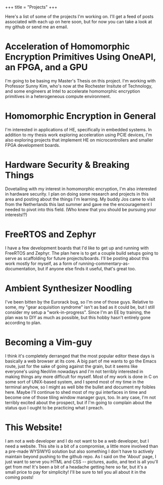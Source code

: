 +++
title = "Projects"
+++

Here's a list of some of the projects I'm working on. I'll get a feed of posts associated with each up on here soon, but for now you can take a look at my github or send me an email.

# Acceleration of Homomorphic Encryption Primitives Using OneAPI, an FPGA, and a GPU
I'm going to be basing my Master's Thesis on this project. I'm working with Professor Sunny Kim, who's now at the Rochester Insitute of Technology, and some engineers at Intel to accelerate homomorphic encryption primitives in a heterogeneous compute environment.

# Homomorphic Encryption in General
I'm interested in applications of HE, specifically in embedded systems. In addition to my thesis work exploring acceleration using PCIE devices, I'm also exploring projects that implement HE on microcontrollers and smaller FPGA development boards.

# Hardware Security & Breaking Things
Dovetailing with my interest in homomorphic encryption, I'm also interested in hardware security. I plan on doing some research and projects in this area and posting about the things I'm learning. My buddy Jos came to visit from the Netherlands this last summer and gave me the encouragement I needed to pivot into this field. (Who knew that you should be pursuing your interests!?)

# FreeRTOS and Zephyr
I have a few development boards that I'd like to get up and running with FreeRTOS and Zephyr. The plan here is to get a couple build setups going to serve as scaffolding for future projects/boards. I'll be posting about this work mostly for myself, as a form of running-commentary-as-documentation, but if anyone else finds it useful, that's great too.

# Ambient Synthesizer Noodling
I've been bitten by the Eurorack bug, so I'm one of those guys. Relative to some, my "gear acquisition syndrome" isn't as bad as it could be, but I still consider my setup a "work-in-progress". Since I'm an EE by training, the plan was to DIY as much as possible, but this hobby hasn't entirely gone according to plan.

# Becoming a Vim-guy
I think it's completely derranged that the most popular editor these days is basically a web browser at its core. A big part of me wants to go the Emacs route, just for the sake of going against the grain, but it seems like everyone's using NeoVim nowadays and I'm not terribly interested in making things any more difficult for myself. Most of my work is done in C on some sort of UNIX-based system, and I spend most of my time in the terminal anyhow, so I might as well bite the bullet and document my foibles here. Maybe I'll continue to shed most of my gui interfaces in time and become one of those tiling window manager guys, too. In any case, I'm not terribly excited about the prospect, but if I'm going to complain about the status quo I ought to be practicing what I preach. 

# This Website!
I am not a web developer and I do not want to be a web developer, but I need a website. This site is a bit of a compromise, a little more involved than a pre-made WYSIWYG solution but also something I don't have to actively maintain beyond pushing to the github repo. As I said on the 'About' page, I just want to serve you HTML and CSS -- pictures, audio, and text is all you'll get from me! It's been a bit of a headache getting here so far, but it's a small price to pay for simplicity! I'll be sure to tell you all about it in the coming posts!